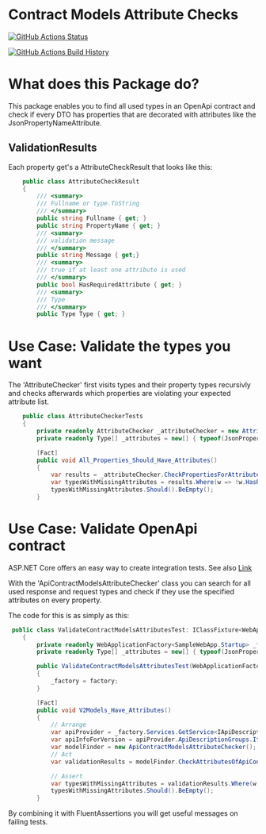 # Contract Models Attribute Checks

[![GitHub Actions Status](https://github.com/darthfabar/ContractModelsAttributeChecks/workflows/Build/badge.svg?branch=main)](https://github.com/darthfabar/ContractModelAttributeChecks/actions)

[![GitHub Actions Build History](https://buildstats.info/github/chart/darthfabar/ContractModelsAttributeChecks?branch=main&includeBuildsFromPullRequest=false)](https://github.com/darthfabar/ContractModelAttributeChecks/actions)

# What does this Package do?
This package enables you to find all used types in an OpenApi contract and check if every DTO has properties that are decorated with attributes like the JsonPropertyNameAttribute. 

## ValidationResults
Each property get's a AttributeCheckResult that looks like this:

```cs
    public class AttributeCheckResult
    {
        /// <summary>
        /// Fullname or type.ToString
        /// </summary>
        public string Fullname { get; } 
        public string PropertyName { get; } 
        /// <summary>
        /// validation message
        /// </summary>
        public string Message { get;} 
        /// <summary>
        /// true if at least one attribute is used
        /// </summary>
        public bool HasRequiredAttribute { get; }
        /// <summary>
        /// Type 
        /// </summary>
        public Type Type { get; } 
```


# Use Case: Validate the types you want
The 'AttributeChecker' first visits types and their property types recursivly and checks afterwards which properties are violating your expected attribute list.
 
```cs
    public class AttributeCheckerTests
    {
        private readonly AttributeChecker _attributeChecker = new AttributeChecker();
        private readonly Type[] _attributes = new[] { typeof(JsonPropertyNameAttribute), typeof(JsonIgnoreAttribute) };

        [Fact]
        public void All_Properties_Should_Have_Attributes()
        {
            var results = _attributeChecker.CheckPropertiesForAttributes(typeof(TestClassWithAttributes), _attributes);
            var typesWithMissingAttributes = results.Where(w => !w.HasRequiredAttribute);
            typesWithMissingAttributes.Should().BeEmpty();
        }

```

# Use Case: Validate OpenApi contract
ASP.NET Core offers an easy way to create integration tests. See also [Link](https://docs.microsoft.com/en-us/aspnet/core/test/integration-tests?view=aspnetcore-5.0)

With the 'ApiContractModelsAttributeChecker' class you can search for all used response and request types and check if they use the specified attributes on every property.

The code for this is as simply as this:
```cs
 public class ValidateContractModelsAttributesTest: IClassFixture<WebApplicationFactory<SampleWebApp.Startup>>
    {
        private readonly WebApplicationFactory<SampleWebApp.Startup> _factory;
        private readonly Type[] _attributes = new[] { typeof(JsonPropertyNameAttribute), typeof(JsonIgnoreAttribute) };

        public ValidateContractModelsAttributesTest(WebApplicationFactory<SampleWebApp.Startup> factory)
        {
            _factory = factory;
        }

        [Fact]
        public void V2Models_Have_Attributes()
        {
            // Arrange
            var apiProvider = _factory.Services.GetService<IApiDescriptionGroupCollectionProvider>();
            var apiInfoForVersion = apiProvider.ApiDescriptionGroups.Items.FirstOrDefault(w => w.GroupName == "v2");
            var modelFinder = new ApiContractModelsAttributeChecker();
            // Act
            var validationResults = modelFinder.CheckAttributesOfApiContractTypes(apiInfoForVersion, _attributes, "application/json");

            // Assert
            var typesWithMissingAttributes = validationResults.Where(w => !w.HasRequiredAttribute);
            typesWithMissingAttributes.Should().BeEmpty();
        }
```
By combining it with FluentAssertions you will get useful messages on failing tests.
